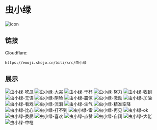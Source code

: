 # 虫小绿
![icon](https://emoji.shojo.cn/bili/src/虫小绿/icon.png)
## 链接
Cloudflare:
```
https://emoji.shojo.cn/bili/src/虫小绿
```
## 展示
![虫小绿-吃瓜](https://emoji.shojo.cn/bili/src/虫小绿/虫小绿-吃瓜.png)
![虫小绿-大哭](https://emoji.shojo.cn/bili/src/虫小绿/虫小绿-大哭.png)
![虫小绿-干杯](https://emoji.shojo.cn/bili/src/虫小绿/虫小绿-干杯.png)
![虫小绿-努力](https://emoji.shojo.cn/bili/src/虫小绿/虫小绿-努力.png)
![虫小绿-收到](https://emoji.shojo.cn/bili/src/虫小绿/虫小绿-收到.png)
![虫小绿-无语](https://emoji.shojo.cn/bili/src/虫小绿/虫小绿-无语.png)
![虫小绿-阴险](https://emoji.shojo.cn/bili/src/虫小绿/虫小绿-阴险.png)
![虫小绿-震惊](https://emoji.shojo.cn/bili/src/虫小绿/虫小绿-震惊.png)
![虫小绿-激动](https://emoji.shojo.cn/bili/src/虫小绿/虫小绿-激动.png)
![虫小绿-加油](https://emoji.shojo.cn/bili/src/虫小绿/虫小绿-加油.png)
![虫小绿-看戏](https://emoji.shojo.cn/bili/src/虫小绿/虫小绿-看戏.png)
![虫小绿-流泪](https://emoji.shojo.cn/bili/src/虫小绿/虫小绿-流泪.png)
![虫小绿-生气](https://emoji.shojo.cn/bili/src/虫小绿/虫小绿-生气.png)
![虫小绿-精准空降](https://emoji.shojo.cn/bili/src/虫小绿/虫小绿-精准空降.png)
![虫小绿-比心](https://emoji.shojo.cn/bili/src/虫小绿/虫小绿-比心.png)
![虫小绿-打不到](https://emoji.shojo.cn/bili/src/虫小绿/虫小绿-打不到.png)
![虫小绿-雷](https://emoji.shojo.cn/bili/src/虫小绿/虫小绿-雷.png)
![虫小绿-再见](https://emoji.shojo.cn/bili/src/虫小绿/虫小绿-再见.png)
![虫小绿-ok](https://emoji.shojo.cn/bili/src/虫小绿/虫小绿-ok.png)
![虫小绿-委屈](https://emoji.shojo.cn/bili/src/虫小绿/虫小绿-委屈.png)
![虫小绿-喜欢](https://emoji.shojo.cn/bili/src/虫小绿/虫小绿-喜欢.png)
![虫小绿-点赞](https://emoji.shojo.cn/bili/src/虫小绿/虫小绿-点赞.png)
![虫小绿-自闭](https://emoji.shojo.cn/bili/src/虫小绿/虫小绿-自闭.png)
![虫小绿-大佬](https://emoji.shojo.cn/bili/src/虫小绿/虫小绿-大佬.png)
![虫小绿-中枪](https://emoji.shojo.cn/bili/src/虫小绿/虫小绿-中枪.png)
